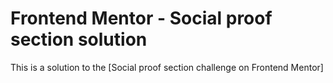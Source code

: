 # Frontend Mentor - Social proof section solution

This is a solution to the [Social proof section challenge on Frontend Mentor]
